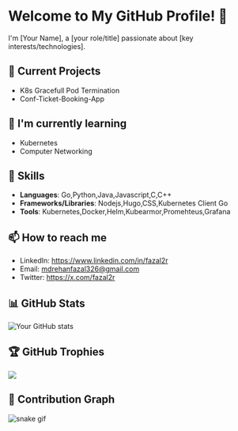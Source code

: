 # Welcome to My GitHub Profile! 👋

I'm [Your Name], a [your role/title] passionate about [key interests/technologies].

## 🔭 Current Projects
- K8s Gracefull Pod Termination
- Conf-Ticket-Booking-App 

## 🌱 I'm currently learning
- Kubernetes
- Computer Networking

## 💼 Skills
- **Languages**: Go,Python,Java,Javascript,C,C++
- **Frameworks/Libraries**: Nodejs,Hugo,CSS,Kubernetes Client Go
- **Tools**: Kubernetes,Docker,Helm,Kubearmor,Promehteus,Grafana

## 📫 How to reach me
- LinkedIn: https://www.linkedin.com/in/fazal2r
- Email: mdrehanfazal326@gmail.com
- Twitter: https://x.com/fazal2r

## 📊 GitHub Stats
![Your GitHub stats](https://github-readme-stats.vercel.app/api?username=YourGitHubUsername&show_icons=true&theme=radical)

## 🏆 GitHub Trophies
![](https://github-profile-trophy.vercel.app/?username=YourGitHubUsername&theme=radical&no-frame=false&no-bg=true&margin-w=4)

## 🐍 Contribution Graph
![snake gif](https://github.com/YourGitHubUsername/YourGitHubUsername/blob/output/github-contribution-grid-snake.gif)

